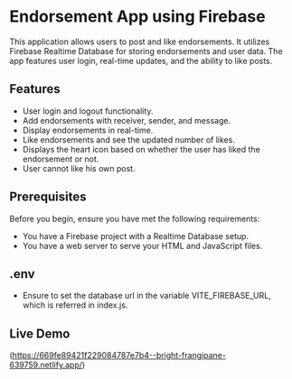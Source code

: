# Endorsement App using Firebase

This application allows users to post and like endorsements. It utilizes Firebase Realtime Database for storing endorsements and user data. 
The app features user login, real-time updates, and the ability to like posts.

## Features

- User login and logout functionality.
- Add endorsements with receiver, sender, and message.
- Display endorsements in real-time.
- Like endorsements and see the updated number of likes.
- Displays the heart icon based on whether the user has liked the endorsement or not.
- User cannot like his own post.

## Prerequisites

Before you begin, ensure you have met the following requirements:

- You have a Firebase project with a Realtime Database setup.
- You have a web server to serve your HTML and JavaScript files.

## .env

- Ensure to set the database url in the variable VITE_FIREBASE_URL, which is referred in index.js.

## Live Demo

(https://669fe89421f229084787e7b4--bright-frangipane-639759.netlify.app/)
